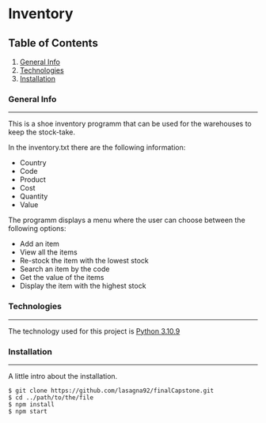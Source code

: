 # Inventory
## Table of Contents
1. [General Info](#general-info)
2. [Technologies](#technologies)
3. [Installation](#installation)
### General Info
***
This is a shoe inventory programm that can be used for the warehouses to keep the stock-take.

In the inventory.txt there are the following information:
* Country
* Code
* Product
* Cost
* Quantity 
* Value 

The programm displays a menu where the user can choose between the following options:
* Add an item
* View all the items 
* Re-stock the item with the lowest stock 
* Search an item by the code
* Get the value of the items 
* Display the item with the highest stock

### Technologies
***
The technology used for this project is [Python 3.10.9](https://www.python.org/downloads/release/python-3109/) 

### Installation
***
A little intro about the installation. 
```
$ git clone https://github.com/lasagna92/finalCapstone.git
$ cd ../path/to/the/file
$ npm install
$ npm start
```
